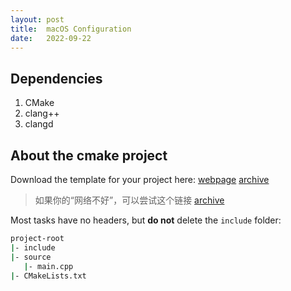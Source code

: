 ```yaml
---
layout: post
title:  macOS Configuration
date:   2022-09-22
---
```


<!-- more -->

## Dependencies

1. CMake
2. clang++
3. clangd

## About the cmake project

Download the template for your project here: [webpage](https://github.com/Adversarr/cpp-2022-lecture-notes/releases/tag/v0.2.0) [archive](https://github.com/Adversarr/cpp-2022-lecture-notes/releases/download/v0.2.0/cmake_template.zip)

> 如果你的“网络不好”，可以尝试这个链接 [archive](https://hub.fastgit.xyz/Adversarr/cpp-2022-lecture-notes/releases/download/v0.2.0/cmake_template.zip)

Most tasks have no headers, but **do not** delete the `include` folder: 

```sh
project-root
|- include
|- source
   |- main.cpp
|- CMakeLists.txt
```